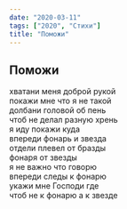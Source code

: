 ```yaml
---
date: "2020-03-11"
tags: ["2020", "Стихи"]
title: "Поможи"
---
```


## Поможи

хватани меня доброй рукой<br>
покажи мне что я не такой<br>
долбани головой об пень<br>
чтоб не делал разную хрень<br>
я иду покажи куда<br>
впереди фонарь и звезда<br>
отдели плевел от бразды<br>
фонаря от звезды<br>
я не важно что говорю<br>
впереди следы к фонарю<br>
укажи мне Господи где <br>
чтоб не к фонарю а к звезде<br>